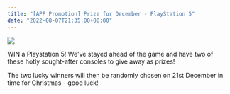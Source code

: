 ```yaml
---
title: "[APP Promotion] Prize for December - PlayStation 5"
date: "2022-08-07T21:35:00+00:00"
---
```


![](https://s3.us-west-2.amazonaws.com/secure.notion-static.com/5c95b760-2844-49e5-a61f-6aa8873cafac/win-a-playstation-5.jpeg?X-Amz-Algorithm=AWS4-HMAC-SHA256&X-Amz-Content-Sha256=UNSIGNED-PAYLOAD&X-Amz-Credential=AKIAT73L2G45EIPT3X45%2F20220808%2Fus-west-2%2Fs3%2Faws4_request&X-Amz-Date=20220808T160630Z&X-Amz-Expires=3600&X-Amz-Signature=88cdaf01025b11a31c7274bb0419ef0b7eb1be8f71e1f2ab331fb08f612db8d2&X-Amz-SignedHeaders=host&x-id=GetObject)


WIN a Playstation 5! We've stayed ahead of the game and have two of these hotly sought-after consoles to give away as prizes!


The two lucky winners will then be randomly chosen on 21st December in time for Christmas - good luck!


